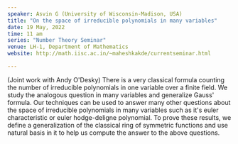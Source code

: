 ```yaml
---
speaker: Asvin G (University of Wisconsin-Madison, USA)
title: "On the space of irreducible polynomials in many variables"
date: 19 May, 2022
time: 11 am
series: "Number Theory Seminar"
venue: LH-1, Department of Mathematics
website: http://math.iisc.ac.in/~maheshkakde/currentseminar.html

---
```


(Joint work with Andy O'Desky) There is a very classical formula counting the number of irreducible polynomials in one variable over a finite field.  We study the analogous question in many variables and generalize Gauss' formula. Our techniques can be used to answer many other questions about the space of irreducible polynomials in many variables such as it's euler characteristic or euler hodge-deligne polynomial. To prove these results, we define a generalization of the classical ring of symmetric functions and use natural basis in it to help us compute the answer to the above questions. 
